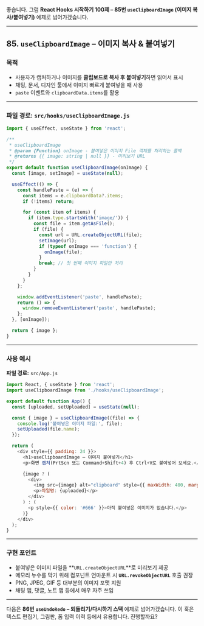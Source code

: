 좋습니다.
그럼 **React Hooks 시작하기 100제 – 85번 `useClipboardImage` (이미지 복사/붙여넣기)** 예제로 넘어가겠습니다.

---

## 85. `useClipboardImage` – 이미지 복사 & 붙여넣기

### 목적

* 사용자가 캡처하거나 이미지를 **클립보드로 복사 후 붙여넣기**하면 읽어서 표시
* 채팅, 문서, 디자인 툴에서 이미지 빠르게 붙여넣을 때 사용
* `paste` 이벤트와 `clipboardData.items`를 활용

---

### 파일 경로: `src/hooks/useClipboardImage.js`

```javascript
import { useEffect, useState } from 'react';

/**
 * useClipboardImage
 * @param {Function} onImage - 붙여넣은 이미지 File 객체를 처리하는 콜백
 * @returns {{ image: string | null }} - 미리보기 URL
 */
export default function useClipboardImage(onImage) {
  const [image, setImage] = useState(null);

  useEffect(() => {
    const handlePaste = (e) => {
      const items = e.clipboardData?.items;
      if (!items) return;

      for (const item of items) {
        if (item.type.startsWith('image/')) {
          const file = item.getAsFile();
          if (file) {
            const url = URL.createObjectURL(file);
            setImage(url);
            if (typeof onImage === 'function') {
              onImage(file);
            }
            break; // 첫 번째 이미지 파일만 처리
          }
        }
      }
    };

    window.addEventListener('paste', handlePaste);
    return () => {
      window.removeEventListener('paste', handlePaste);
    };
  }, [onImage]);

  return { image };
}
```

---

### 사용 예시

**파일 경로:** `src/App.js`

```javascript
import React, { useState } from 'react';
import useClipboardImage from './hooks/useClipboardImage';

export default function App() {
  const [uploaded, setUploaded] = useState(null);

  const { image } = useClipboardImage((file) => {
    console.log('붙여넣은 이미지 파일:', file);
    setUploaded(file.name);
  });

  return (
    <div style={{ padding: 24 }}>
      <h1>useClipboardImage – 이미지 붙여넣기</h1>
      <p>화면 캡처(PrtScn 또는 Command+Shift+4) 후 Ctrl+V로 붙여넣어 보세요.</p>

      {image ? (
        <div>
          <img src={image} alt="clipboard" style={{ maxWidth: 400, marginTop: 12, border: '1px solid #ccc' }} />
          <p>파일명: {uploaded}</p>
        </div>
      ) : (
        <p style={{ color: '#666' }}>아직 붙여넣은 이미지가 없습니다.</p>
      )}
    </div>
  );
}
```

---

### 구현 포인트

* 붙여넣은 이미지 파일을 \*\*`URL.createObjectURL`\*\*로 미리보기 제공
* 메모리 누수를 막기 위해 컴포넌트 언마운트 시 **`URL.revokeObjectURL`** 호출 권장
* PNG, JPEG, GIF 등 대부분의 이미지 포맷 지원
* 채팅 앱, 댓글, 노트 앱 등에서 매우 자주 쓰임

---

다음은 **86번 `useUndoRedo` – 되돌리기/다시하기 스택** 예제로 넘어가겠습니다.
이 훅은 텍스트 편집기, 그림판, 폼 입력 이력 등에서 유용합니다.
진행할까요?
